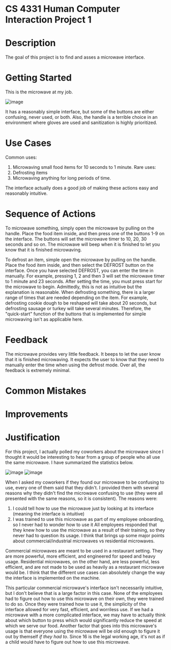 # CS 4331 Human Computer Interaction Project 1

# Description
The goal of this project is to find and asses a microwave interface. 

# Getting Started
This is the microwave at my job. 

![image](https://user-images.githubusercontent.com/46502658/109369495-19ce2300-7862-11eb-8cc7-c03ca1d482bd.png)

It has a reasonably simple interface, but some of the buttons are either confusing, never used, or both. Also, the handle is a terrible choice in an environment where gloves are used and sanitization is highly prioritized. 

# Use Cases
Common uses:
1) Microwaving small food items for 10 seconds to 1 minute.
Rare uses:
1) Defrosting items
2) Microwaving anything for long periods of time.

The interface actually does a good job of making these actions easy and reasonably intuitive. 

# Sequence of Actions
To microwave something, simply open the microwave by pulling on the handle. Place the food item inside, and then press one of the buttons 1-9 on the interface. The buttons will set the microwave timer to 10, 20, 30 seconds and so on. The microwave will beep when it is finished to let you know that it is finished microwaving.

To defrost an item, simple open the microwave by pulling on the handle. Place the food item inside, and then select the DEFROST button on the interface. Once you have selected DEFROST, you can enter the time in manually. For example, pressing 1, 2 and then 3 will set the microwave timer to 1 minute and 23 seconds. After setting the time, you must press start for the microwave to begin. Admittedly, this is not as intuitive but the explanation is reasonable. When defrosting something, there is a larger range of times that are needed depending on the item. For example, defrosting cookie dough to be reshaped will take about 20 seconds, but defrosting sausage or turkey will take several minutes. Therefore, the "quick-start" function of the buttons that is implemented for simple microwaving isn't as applicable here.

# Feedback
The microwave provides very little feedback. It beeps to let the user know that it is finished microwaving. It expects the user to know that they need to manually enter the time when using the defrost mode. Over all, the feedback is extremely minimal.

# Common Mistakes


# Improvements

# Justification
For this project, I actually polled my coworkers about the microwave since I thought it would be interesting to hear from a group of people who all use the same microwave. I have summarized the statistics below.

![image](https://user-images.githubusercontent.com/46502658/109370336-7e3eb180-7865-11eb-850f-44a49097c161.png)
![image](https://user-images.githubusercontent.com/46502658/109370389-b0e8aa00-7865-11eb-8289-945321537b23.png)

When I asked my coworkers if they found our microwave to be confusing to use, every one of them said that they didn't. I provided them with several reasons why they didn't find the microwave confusing to use (they were all presented with the same reasons, so it is consistent). The reasons were:
1) I could tell how to use the microwave just by looking at its interface (meaning the interface is intuitive)
2) I was trained to use this microwave as part of my employee onboarding, so I never had to wonder how to use it
All employees responded that they knew how to use the microwave as a result of their training, so they never had to question its usage. I think that brings up some major points about commercial/industrial microwaves vs residential microwaves.

Commercial microwaves are meant to be used in a restaurant setting. They are more powerful, more efficient, and engineered for speed and heavy usage. Residential microwaves, on the other hand, are less powerful, less efficient, and are not made to be used as heavily as a restaurant microwave would be. I think that the different use cases can absolutely change the way the interface is implemented on the machine. 

This particular commercial microwave's interface isn't necessarily intuitive, but I don't believe that is a large factor in this case. None of the employees had to figure out how to use this microwave on their own, they were trained to do so. Once they were trained how to use it, the simplicity of the interface allowed for very fast, efficient, and worriless use. If we had a microwave with a more complicated interface, we may have to actually think about which button to press which would significantly reduce the speed at which we serve our food. Another factor that goes into this microwave's usage is that everyone using the microwave will be old enough to figure it out by themself _if they had to_. Since 16 is the legal working age, it's not as if a child would have to figure out how to use this microwave. 
